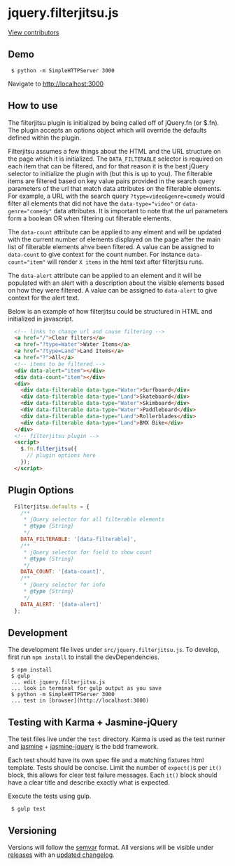 # jquery.filterjitsu.js

[View contributors](https://github.com/Fullscreen/filterjitsu/graphs/contributors)

## Demo
```shell
 $ python -m SimpleHTTPServer 3000
```
Navigate to [http://localhost:3000](http://localhost:3000)

## How to use
The filterjitsu plugin is initialized by being called off of jQuery.fn (or $.fn). The plugin
accepts an options object which will override the defaults defined within the plugin.

Filterjitsu assumes a few things about the HTML and the URL structure on the page which it is
initialized. The `DATA_FILTERABLE` selector is required on each item that can be filtered, and for
that reason it is the best jQuery selector to initialize the plugin with (but this is up to you).
The filterable items are filtered based on key value pairs provided in the search query parameters of
the url that match data attributes on the filterable elements. For example, a URL with the search
query `?type=video&genre=comedy` would filter all elements that did not have the `data-type="video"`
or `data-genre="comedy"` data attributes. It is important to note that the url parameters form a
boolean OR when filtering out filterable elements.

The `data-count` attribute can be applied to any elment and will be updated with the current number
of elements displayed on the page after the main list of filterable elements ahve been filtered.
A value can be assigned to `data-count` to give context for the count number. For instance
`data-count="item"` will render `X items` in the html text after filterjitsu runs.

The `data-alert` attribute can be applied to an element and it will be populated with an alert with
a description about the visible elements based on how they were filtered. A value can be assigned to
`data-alert` to give context for the alert text.

Below is an example of how filterjitsu could be structured in HTML and initialized in javascript.
```html
  <!-- links to change url and cause filtering -->
  <a href="/">Clear filters</a>
  <a href="?type=Water">Water Items</a>
  <a href="?type=Land">Land Items</a>
  <a href="?">All</a>
  <!-- items to be filtered -->
  <div data-alert="item"></div>
  <div data-count="item"></div>
  <div>
    <div data-filterable data-type="Water">Surfboard</div>
    <div data-filterable data-type="Land">Skateboard</div>
    <div data-filterable data-type="Water">Skimboard</div>
    <div data-filterable data-type="Water">Paddleboard</div>
    <div data-filterable data-type="Land">Rollerblades</div>
    <div data-filterable data-type="Land">BMX Bike</div>
  </div>
  <!-- filterjitsu plugin -->
  <script>
    $.fn.filterjitsu({
      // plugin options here
    });
  </script>
```

## Plugin Options
```js
  Filterjitsu.defaults = {
    /**
     * jQuery selector for all filterable elements
     * @type {String}
     */
    DATA_FILTERABLE: '[data-filterable]',
    /**
     * jQuery selector for field to show count
     * @type {String}
     */
    DATA_COUNT: '[data-count]',
    /**
     * jQuery selector for info
     * @type {String}
     */
    DATA_ALERT: '[data-alert]'
  };
```

## Development
The development file lives under `src/jquery.filterjitsu.js`. To develop, first run `npm install` to
install the devDependencies.
```shell
 $ npm install
 $ gulp
 ... edit jquery.filterjitsu.js
 ... look in terminal for gulp output as you save
 $ python -m SimpleHTTPServer 3000
 ... test in [browser](http://localhost:3000)
```

## Testing with Karma + Jasmine-jQuery
The test files live under the `test` directory. Karma is used as the test runner and
[jasmine](http://jasmine.github.io/) + [jasmine-jquery](https://github.com/velesin/jasmine-jquery)
is the bdd framework.

Each test should have its own spec file and a matching fixtures html template. Tests should be
concise. Limit the number of `expect()`s per `it()` block, this allows for clear test failure
messages. Each `it()` block should have a clear title and describe exactly what is expected.

Execute the tests using gulp.
```shell
 $ gulp test
```

## Versioning
Versions will follow the [semvar](http://semver.org/) format. All versions will be visible under
[releases](https://github.com/Fullscreen/filterjitsu/releases) with an
[updated changelog](https://github.com/Fullscreen/filterjitsu/blob/master/CHANGELOG.md).
